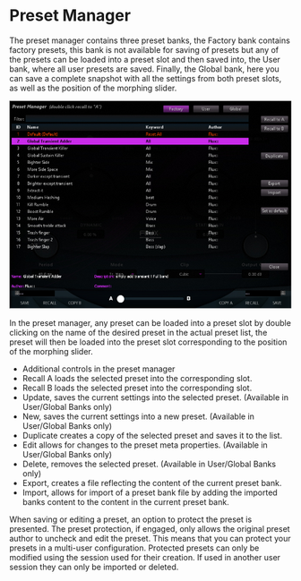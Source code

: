 # Preset Manager

The preset manager contains three preset banks, the Factory bank contains factory presets, this bank is not available for saving of presets but any of the presets can be loaded into a preset slot and then saved into, the User bank, where all user presets are saved. Finally, the Global bank, here you can save a complete snapshot with all the settings from both preset slots, as well as the position of the morphing slider.

![](../include/preset-manager.jpg)

In the preset manager, any preset can be loaded into a preset slot by double clicking on the name of the desired preset in the actual preset list, the preset will then be loaded into the preset slot corresponding to the position of the morphing slider.

*   Additional controls in the preset manager
*   Recall A loads the selected preset into the corresponding slot.
*   Recall B loads the selected preset into the corresponding slot.
*   Update, saves the current settings into the selected preset. (Available in User/Global Banks only)
*   New, saves the current settings into a new preset. (Available in User/Global Banks only)
*   Duplicate creates a copy of the selected preset and saves it to the list.
*   Edit allows for changes to the preset meta properties. (Available in User/Global Banks only)
*   Delete, removes the selected preset. (Available in User/Global Banks only)
*   Export, creates a file reflecting the content of the current preset bank.
*   Import, allows for import of a preset bank file by adding the imported banks content to the content in the current preset bank.

When saving or editing a preset, an option to protect the preset is presented. The preset protection, if engaged, only allows the original preset author to uncheck and edit the preset. This means that you can protect your presets in a multi-user configuration. Protected presets can only be modified using the session used for their creation. If used in another user session they can only be imported or deleted.
